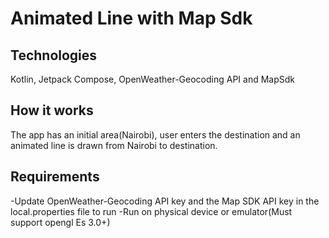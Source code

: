 # Animated Line with Map Sdk
## Technologies 
Kotlin, Jetpack Compose, OpenWeather-Geocoding API and MapSdk
## How it works 
The app has an initial area(Nairobi), user enters the destination and an animated line is drawn from Nairobi to destination.
## Requirements
-Update OpenWeather-Geocoding API key and the Map SDK API key in the local.properties file to run
-Run on physical device or emulator(Must support opengl Es 3.0+)
